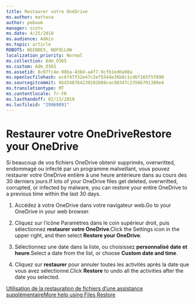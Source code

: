 ```yaml
---
title: Restaurer votre OneDrive
ms.author: matteva
author: pebaum
manager: scotv
ms.date: 4/25/2018
ms.audience: Admin
ms.topic: article
ROBOTS: NOINDEX, NOFOLLOW
localization_priority: Normal
ms.collection: Adm_O365
ms.custom: Adm_O365
ms.assetid: 8c07fc4e-98ba-438d-a4f7-9cfb1ed6a08a
ms.openlocfilehash: ec6f47f32e47c2e75544e36b8c1cd6f165f5f890
ms.sourcegitcommit: 6bd248764239282688cac98347c2356b701389e4
ms.translationtype: MT
ms.contentlocale: fr-FR
ms.lasthandoff: 02/13/2019
ms.locfileid: "29969891"
---
```

# <a name="restore-your-onedrive"></a><span data-ttu-id="c2229-102">Restaurer votre OneDrive</span><span class="sxs-lookup"><span data-stu-id="c2229-102">Restore your OneDrive</span></span>

<span data-ttu-id="c2229-103">Si beaucoup de vos fichiers OneDrive obtenir supprimés, overwritted, endommagé ou infecté par un programme malveillant, vous pouvez restaurer votre OneDrive entière à une heure antérieure dans au cours des 30 derniers jours.</span><span class="sxs-lookup"><span data-stu-id="c2229-103">If lots of your OneDrive files get deleted, overwritted, corrupted, or infected by malware, you can restore your entire OneDrive to a previous time within the last 30 days.</span></span>
  
1. <span data-ttu-id="c2229-104">Accédez à votre OneDrive dans votre navigateur web.</span><span class="sxs-lookup"><span data-stu-id="c2229-104">Go to your OneDrive in your web browser.</span></span>
    
2. <span data-ttu-id="c2229-105">Cliquez sur l’icône Paramètres dans le coin supérieur droit, puis sélectionnez **restaurer votre OneDrive**.</span><span class="sxs-lookup"><span data-stu-id="c2229-105">Click the Settings icon in the upper right, and then select **Restore your OneDrive**.</span></span>
    
3. <span data-ttu-id="c2229-106">Sélectionnez une date dans la liste, ou choisissez **personnalisé date et heure**.</span><span class="sxs-lookup"><span data-stu-id="c2229-106">Select a date from the list, or choose **Custom date and time**.</span></span>
    
4. <span data-ttu-id="c2229-107">Cliquez sur **restaurer** pour annuler toutes les activités après la date que vous avez sélectionné.</span><span class="sxs-lookup"><span data-stu-id="c2229-107">Click **Restore** to undo all the activities after the date you selected.</span></span> 
    
[<span data-ttu-id="c2229-108">Utilisation de la restauration de fichiers d’une assistance supplémentaire</span><span class="sxs-lookup"><span data-stu-id="c2229-108">More help using Files Restore</span></span>](https://go.microsoft.com/fwlink/?linkid=872874)
  

